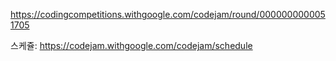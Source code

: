 https://codingcompetitions.withgoogle.com/codejam/round/0000000000051705

스케쥴:
https://codejam.withgoogle.com/codejam/schedule
